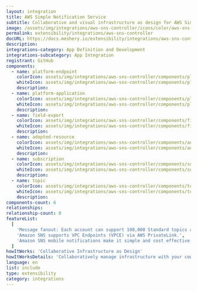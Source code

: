 ```yaml
---
layout: integration
title: AWS Simple Notification Service
subtitle: Collaborative and visual infrastructure as design for AWS Simple Notification Service
image: /assets/img/integrations/aws-sns-controller/icons/color/aws-sns-controller-color.svg
permalink: extensibility/integrations/aws-sns-controller
docURL: https://docs.meshery.io/extensibility/integrations/aws-sns-controller
description:
integrations-category: App Definition and Development
integrations-subcategory: App Integration
registrant: GitHub
components:
  - name: platform-endpoint
    colorIcon: assets/img/integrations/aws-sns-controller/components/platform-endpoint/icons/color/platform-endpoint-color.svg
    whiteIcon: assets/img/integrations/aws-sns-controller/components/platform-endpoint/icons/white/platform-endpoint-white.svg
    description:
  - name: platform-application
    colorIcon: assets/img/integrations/aws-sns-controller/components/platform-application/icons/color/platform-application-color.svg
    whiteIcon: assets/img/integrations/aws-sns-controller/components/platform-application/icons/white/platform-application-white.svg
    description:
  - name: field-export
    colorIcon: assets/img/integrations/aws-sns-controller/components/field-export/icons/color/field-export-color.svg
    whiteIcon: assets/img/integrations/aws-sns-controller/components/field-export/icons/white/field-export-white.svg
    description:
  - name: adopted-resource
    colorIcon: assets/img/integrations/aws-sns-controller/components/adopted-resource/icons/color/adopted-resource-color.svg
    whiteIcon: assets/img/integrations/aws-sns-controller/components/adopted-resource/icons/white/adopted-resource-white.svg
    description:
  - name: subscription
    colorIcon: assets/img/integrations/aws-sns-controller/components/subscription/icons/color/subscription-color.svg
    whiteIcon: assets/img/integrations/aws-sns-controller/components/subscription/icons/white/subscription-white.svg
    description:
  - name: topic
    colorIcon: assets/img/integrations/aws-sns-controller/components/topic/icons/color/topic-color.svg
    whiteIcon: assets/img/integrations/aws-sns-controller/components/topic/icons/white/topic-white.svg
    description:
components-count: 6
relationships:
relationship-count: 0
featureList:
  [
    'Message fanout: Each account can support 100,000 Standard topics and each topic supports up to 12.5M subscriptions.',
    'Amazon SNS supports VPC Endpoints (VPCE) via AWS PrivateLink.',
    'Amazon SNS mobile notifications make it simple and cost effective to fan out mobile push notifications to iOS, Android, Fire, Windows, and Baidu devices.',
  ]
howItWorks: 'Collaborative Infrastructure as Design'
howItWorksDetails: 'Collaboratively manage infrastructure with your coworkers synchronously sharing the same designs.'
language: en
list: include
type: extensibility
category: integrations
---
```

